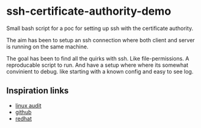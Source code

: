# ssh-certificate-authority-demo
Small bash script for a poc for setting up ssh with the certificate authority.

The aim has been to setup an ssh connection where both client and server is running on the same machine.

The goal has been to find all the quirks with ssh. Like file-permissions. A reproducable script to run.
And have a setup where where its somewhat convinient to debug. like starting with a known config and easy to see log.







## Inspiration links
- [linux audit](https://linux-audit.com/granting-temporary-access-to-servers-using-signed-ssh-keys/)
- [github](https://docs.github.com/en/authentication/connecting-to-github-with-ssh/generating-a-new-ssh-key-and-adding-it-to-the-ssh-agent)
- [redhat](https://docs.redhat.com/en/documentation/red_hat_enterprise_linux/6/html/deployment_guide/sec-using_openssh_certificate_authentication)
